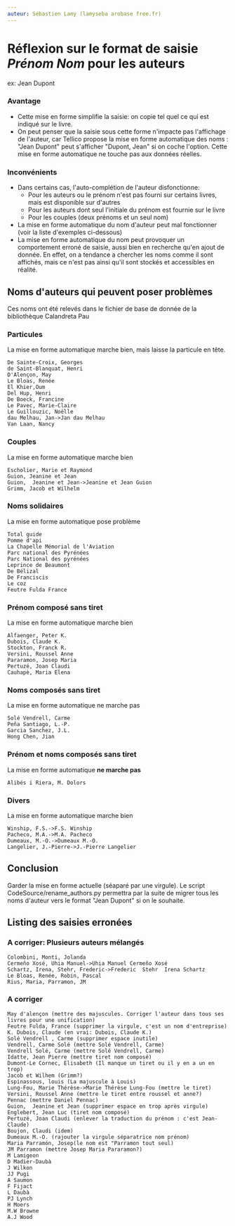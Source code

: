 ```yaml
---
auteur: Sébastien Lamy (lamyseba arobase free.fr)
---
```


Réflexion sur le format de saisie _Prénom Nom_ pour les auteurs
===========================================================
ex: Jean Dupont

### Avantage
* Cette mise en forme simplifie la saisie: on copie tel quel ce qui est indiqué 
  sur le livre. 
* On peut penser que la saisie sous cette forme n'impacte pas l'affichage de 
  l'auteur, car Tellico propose la mise en forme automatique des noms : 
  "Jean Dupont" peut s'afficher "Dupont, Jean" si on coche l'option. Cette mise 
  en forme automatique ne touche pas aux données réelles.

### Inconvénients
* Dans certains cas, l'auto-complétion de l'auteur disfonctionne:
     * Pour les auteurs ou le prénom n'est pas fourni sur certains livres, mais
       est disponible sur d'autres
     * Pour les auteurs dont seul l'initiale du prénom est fournie sur le livre
     * Pour les couples (deux prénoms et un seul nom)
* La mise en forme automatique du nom d'auteur peut mal fonctionner (voir 
  la liste d'exemples ci-dessous)
* La mise en forme automatique du nom peut provoquer un comportement erroné de 
  saisie, aussi bien en recherche qu'en ajout de donnée. En effet, on a tendance 
  a chercher les noms comme il sont affichés, mais ce n'est pas ainsi qu'il sont 
  stockés et accessibles en réalité.




Noms d'auteurs qui peuvent poser problèmes
-------------------------------------
Ces noms ont été relevés dans le fichier de base de donnée de la bibliothèque 
Calandreta Pau

### Particules
La mise en forme automatique marche bien, mais laisse la particule en tête.

    De Sainte-Croix, Georges
    de Saint-Blanquat, Henri 
    D'Alençon, May
    Le Bloas, Renée
    El Khier,Oum 
    Del Hup, Henri
    De Boeck, Francine 
    Le Pavec, Marie-Claire
    Le Guillouzic, Noëlle
    dau Melhau, Jan->Jan dau Melhau
    Van Laan, Nancy

### Couples
La mise en forme automatique marche bien

    Escholier, Marie et Raymond 
    Guion, Jeanine et Jean
    Guion,  Jeanine et Jean->Jeanine et Jean Guion
    Grimm, Jacob et Wilhelm 

### Noms solidaires
La mise en forme automatique pose problème

    Total guide
    Pomme d'api
    La Chapelle Mémorial de l'Aviation
    Parc national des Pyrénées
    Parc National des pyrénées
    Leprince de Beaumont
    De Bélizal
    De Franciscis
    Le coz
    Feutre Fulda France

### Prénom composé sans tiret
La mise en forme automatique marche bien

    Alfaenger, Peter K.
    Dubois, Claude K.
    Stockton, Franck R.
    Versini, Roussel Anne
    Pararamon, Josep Maria
    Pertuzé, Joan Claudi
    Cauhapè, Maria Elena

### Noms composés sans tiret
La mise en forme automatique ne marche pas

    Solé Vendrell, Carme
    Peña Santiago, L.-P.
    Garcia Sanchez, J.L.
    Hong Chen, Jian

### Prénom et noms composés sans tiret
La mise en forme automatique **ne marche pas**

    Alibés i Riera, M. Dolors


### Divers
La mise en forme automatique marche bien

    Winship, F.S.->F.S. Winship
    Pacheco, M.A.->M.A. Pacheco
    Dumeaux, M.-O.->Dumeaux M.-O.
    Langelier, J.-Pierre->J.-Pierre Langelier



Conclusion
-------------------------------------
Garder la mise en forme actuelle (séaparé par une virgule). Le script
CodeSource/rename_authors.py permettra par la suite de migrer tous les noms 
d'auteur vers le format "Jean Dupont" si on le souhaite.



Listing des saisies erronées
-------------------------------------
### A corriger: Plusieurs auteurs mélangés
    Colombini, Monti, Jolanda
    Cermeño Xosé, Uhia Manuel->Uhia Manuel Cermeño Xosé
    Schartz, Irena, Stehr, Frederic->Frederic  Stehr  Irena Schartz
    Le Bloas, Renée, Robin, Pascal
    Rius, Maria, Parramon, JM

### A corriger
    May d'alençon (mettre des majuscules. Corriger l'auteur dans tous ses livres pour une unification)
    Feutre Fulda, France (supprimer la virgule, c'est un nom d'entreprise)
    K. Dubois, Claude (en vrai: Dubois, Claude K.)
    Solé Vendrell , Carme (supprimer espace inutile)
    Vendrell, Carme Solé (mettre Solé Vendrell, Carme)
    Vendrell Solé, Carme (mettre Solé Vendrell, Carme)
    Idatte, Jean Pierre (mettre tiret nom composé)
    Dumont-Le Cornec, Elisabeth (Il manque un tiret ou il y en a un en trop)
    Jacob et Wilhem (Grimm?)
    Espinassous, louis (La majuscule à Louis)
    Lung-Fou, Marie Thérèse->Marie Thérèse Lung-Fou (mettre le tiret)
    Versini, Roussel Anne (mettre le tiret entre roussel et anne?)
    Pennac (mettre Daniel Pennac)
    Guion,  Jeanine et Jean (supprimer espace en trop après virgule)
    Englebert, Jean Luc (tiret nom composé)
    Pertuzé, Joan Claudi (enlever la traduction du prénom : c'est Jean-Claude)
    Boujon, Claudi (idem)
    Dumeaux M.-O. (rajouter la virgule séparatrice nom prénom)
    Maria Parramón, Josep(le nom est "Parramon tout seul)
    JM Parramon (mettre Josep Maria Pararamon?)
    M Lamigeon
    D Madier-Daubà
    J Wilkon
    JJ Pugi
    A Saumon
    F Fijact
    L Daubà
    PJ Lynch
    H Moers
    M.W Browne
    A.J Wood
